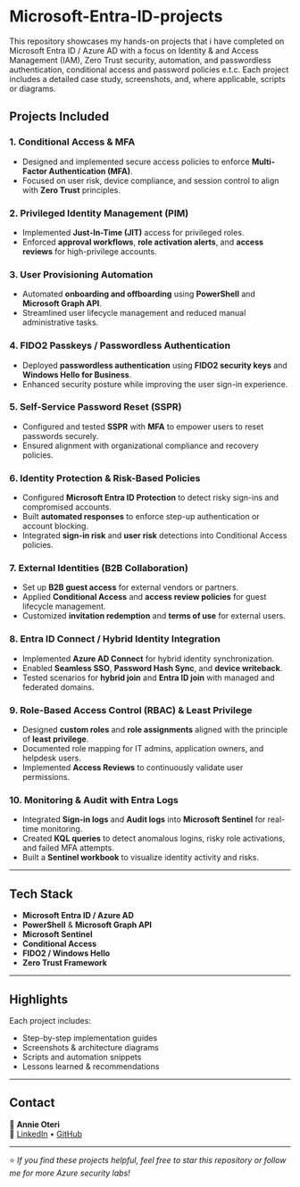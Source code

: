 # Microsoft-Entra-ID-projects
This repository showcases my hands-on projects that i have completed on Microsoft Entra ID / Azure AD with a focus on Identity & and Access Management (IAM), Zero Trust security, automation, and passwordless authentication, conditional access and password policies e.t.c. Each project includes a detailed case study, screenshots, and, where applicable, scripts or diagrams.


## Projects Included

### 1.  Conditional Access & MFA  
- Designed and implemented secure access policies to enforce **Multi-Factor Authentication (MFA)**.  
- Focused on user risk, device compliance, and session control to align with **Zero Trust** principles.

### 2.  Privileged Identity Management (PIM)  
- Implemented **Just-In-Time (JIT)** access for privileged roles.  
- Enforced **approval workflows**, **role activation alerts**, and **access reviews** for high-privilege accounts.

### 3.  User Provisioning Automation  
- Automated **onboarding and offboarding** using **PowerShell** and **Microsoft Graph API**.  
- Streamlined user lifecycle management and reduced manual administrative tasks.

### 4.  FIDO2 Passkeys / Passwordless Authentication  
- Deployed **passwordless authentication** using **FIDO2 security keys** and **Windows Hello for Business**.  
- Enhanced security posture while improving the user sign-in experience.

### 5.  Self-Service Password Reset (SSPR)  
- Configured and tested **SSPR** with **MFA** to empower users to reset passwords securely.  
- Ensured alignment with organizational compliance and recovery policies.

### 6.  Identity Protection & Risk-Based Policies  
- Configured **Microsoft Entra ID Protection** to detect risky sign-ins and compromised accounts.  
- Built **automated responses** to enforce step-up authentication or account blocking.  
- Integrated **sign-in risk** and **user risk** detections into Conditional Access policies.

### 7.  External Identities (B2B Collaboration)  
- Set up **B2B guest access** for external vendors or partners.  
- Applied **Conditional Access** and **access review policies** for guest lifecycle management.  
- Customized **invitation redemption** and **terms of use** for external users.

### 8.  Entra ID Connect / Hybrid Identity Integration  
- Implemented **Azure AD Connect** for hybrid identity synchronization.  
- Enabled **Seamless SSO**, **Password Hash Sync**, and **device writeback**.  
- Tested scenarios for **hybrid join** and **Entra ID join** with managed and federated domains.

### 9.  Role-Based Access Control (RBAC) & Least Privilege  
- Designed **custom roles** and **role assignments** aligned with the principle of **least privilege**.  
- Documented role mapping for IT admins, application owners, and helpdesk users.  
- Implemented **Access Reviews** to continuously validate user permissions.

### 10.  Monitoring & Audit with Entra Logs  
- Integrated **Sign-in logs** and **Audit logs** into **Microsoft Sentinel** for real-time monitoring.  
- Created **KQL queries** to detect anomalous logins, risky role activations, and failed MFA attempts.  
- Built a **Sentinel workbook** to visualize identity activity and risks.

---

##  Tech Stack
- **Microsoft Entra ID / Azure AD**
- **PowerShell** & **Microsoft Graph API**
- **Microsoft Sentinel**
- **Conditional Access**
- **FIDO2 / Windows Hello**
- **Zero Trust Framework**

---

##  Highlights
Each project includes:
- Step-by-step implementation guides  
- Screenshots & architecture diagrams  
- Scripts and automation snippets  
- Lessons learned & recommendations  

---

##  Contact
👤 **Annie Oteri**  
🔗 [LinkedIn](https://linkedin.com/in/annie-oteri) • [GitHub](https://github.com/annie-oteri)

---

⭐ *If you find these projects helpful, feel free to star this repository or follow me for more Azure security labs!*

